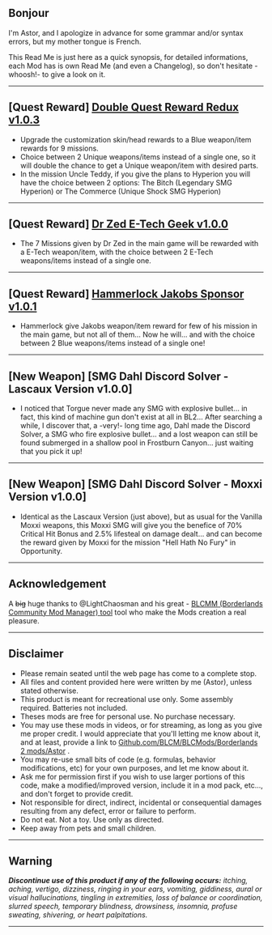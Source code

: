 
## Bonjour

I'm Astor, and I apologize in advance for some grammar and/or syntax errors, but my mother tongue is French.

This Read Me is just here as a quick synopsis, for detailed informations, each Mod has is own Read Me (and even a Changelog), so don't hesitate -whoosh!- to give a look on it.

 * * * * *
 
## [Quest Reward] [Double Quest Reward Redux v1.0.3](https://github.com/BLCM/BLCMods/tree/master/Borderlands%202%20mods/Astor/Double%20Quest%20Reward%20Redux)

 - Upgrade the customization skin/head rewards to a Blue weapon/item rewards for 9 missions.
 - Choice between 2 Unique weapons/items instead of a single one, so it will double the chance to get a Unique weapon/item with desired parts.
 - In the mission Uncle Teddy, if you give the plans to Hyperion you will have the choice between 2 options: The Bitch (Legendary SMG Hyperion) or The Commerce (Unique Shock SMG Hyperion)
 
 * * * * *
 
## [Quest Reward] [Dr Zed E-Tech Geek v1.0.0](https://github.com/BLCM/BLCMods/tree/master/Borderlands%202%20mods/Astor/Dr%20Zed%20E-Tech%20Geek)

- The 7 Missions given by Dr Zed in the main game will be rewarded with a E-Tech weapon/item, with the choice between 2 E-Tech weapons/items instead of a single one.
 
 * * * * * 

## [Quest Reward] [Hammerlock Jakobs Sponsor v1.0.1](https://github.com/BLCM/BLCMods/tree/master/Borderlands%202%20mods/Astor/Hammerlock%20Jakobs%20Sponsor) 

- Hammerlock give Jakobs weapon/item reward for few of his mission in the main game, but not all of them... Now he will... and with the choice between 2 Blue weapons/items instead of a single one!
 
 * * * * *
 
 ## [New Weapon] [SMG Dahl Discord Solver - Lascaux Version v1.0.0]

 - I noticed that Torgue never made any SMG with explosive bullet... in fact, this kind of machine gun don't exist at all in BL2... After searching a while, I discover that, a -very!- long time ago, Dahl made the Discord Solver, a SMG who fire explosive bullet... and a lost weapon can still be found submerged in a shallow pool in Frostburn Canyon... just waiting that you pick it up!

* * * * *

 ## [New Weapon] [SMG Dahl Discord Solver - Moxxi Version v1.0.0]

 - Identical as the Lascaux Version (just above), but as usual for the Vanilla Moxxi weapons, this Moxxi SMG will give you the benefice of 70% Critical Hit Bonus and 2.5% lifesteal on damage dealt... and can become the reward given by Moxxi for the mission "Hell Hath No Fury" in Opportunity.

* * * * *
 
## Acknowledgement

A ~~big~~ huge thanks to @LightChaosman and his great - [BLCMM (Borderlands Community Mod Manager) tool](https://github.com/BLCM/BLCMods/wiki/Borderlands-Community-Mod-Manager) tool who make the Mods creation a real pleasure. 

 * * * * *
 
## Disclaimer

- Please remain seated until the web page has come to a complete stop. 
- All files and content provided here were written by me (Astor), unless stated otherwise.
- This product is meant for recreational use only. Some assembly required. Batteries not included.
- Theses mods are free for personal use. No purchase necessary.
- You may use these mods in videos, or for streaming, as long as you give me proper credit. I would appreciate that you'll letting me know about it, and at least, provide a link to [Github.com/BLCM/BLCMods/Borderlands 2 mods/Astor](https://github.com/BLCM/BLCMods/tree/master/Borderlands%202%20mods/Astor) .
- You may re-use small bits of code (e.g. formulas, behavior modifications, etc) for your own purposes, and let me know about it. 
- Ask me for permission first if you wish to use larger portions of this code, make a modified/improved version, include it in a mod pack, etc..., and don't forget to provide credit.
- Not responsible for direct, indirect, incidental or consequential damages resulting from any defect, error or failure to perform.
- Do not eat. Not a toy. Use only as directed.
- Keep away from pets and small children.

 * * * * *
 
## Warning 
 
_**Discontinue use of this product if any of the following occurs:** itching, aching, vertigo, dizziness, ringing in your ears, vomiting, giddiness, aural or visual hallucinations, tingling in extremities, loss of balance or coordination, slurred speech, temporary blindness, drowsiness, insomnia, profuse sweating, shivering, or heart palpitations._

 * * * * *
